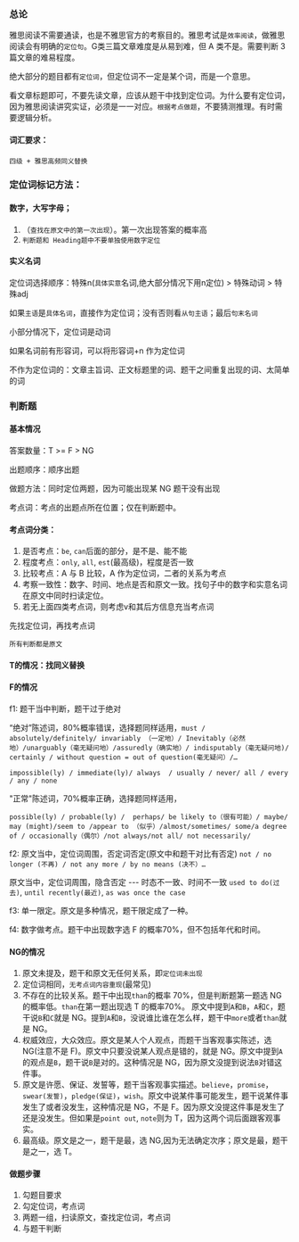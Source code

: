 ### 总论 

雅思阅读不需要通读，也是不雅思官方的考察目的。雅思考试是`效率阅读`，做雅思阅读会有明确的`定位句`。G类三篇文章难度是从易到难，但 A 类不是。需要判断 3 篇文章的难易程度。

绝大部分的题目都有`定位词`，但定位词不一定是某个词，而是一个意思。

看文章标题即可，不要先读文章，应该从题干中找到定位词。为什么要有定位词，因为雅思阅读讲究实证，必须是一一对应。`根据考点做题`，不要猜测推理。有时需要逻辑分析。

#### 词汇要求：

`四级 + 雅思高频同义替换`

### 定位词标记方法：

#### 数字，大写字母；

1. （`查找在原文中的第一次出现`）。第一次出现答案的概率高
2. `判断题和 Heading题中不要单独使用数字定位`

#### 实义名词

定位词选择顺序：特殊n(`具体实意`名词,绝大部分情况下用n定位) > 特殊动词 > 特殊adj 

如果`主语`是`具体名词`，直接作为定位词；没有否则看`从句主语`；最后`句末名词`

小部分情况下，定位词是动词

如果名词前有形容词，可以将形容词+n 作为定位词

不作为定位词的：文章主旨词、正文标题里的词、题干之间重复出现的词、太简单的词

### 判断题

#### 基本情况

答案数量：T >= F > NG

出题顺序：顺序出题

做题方法：同时定位两题，因为可能出现某 NG 题干没有出现

考点词：考点的出题点所在位置；仅在判断题中。

#### 考点词分类：

1. 是否考点：`be`, `can`后面的部分，是不是、能不能
2. 程度考点：`only`, `all`, `est`(最高级)，程度是否一致
3. 比较考点：A 与 B 比较，A 作为定位词，二者的关系为考点
4. 考察一致性：数字、时间、地点是否和原文一致。找句子中的数字和实意名词在原文中同时扫读定位。
5. 若无上面四类考点词，则考虑v和其后方信息充当考点词

先找定位词，再找考点词

`所有判断都是原文`

#### T的情况：找同义替换

#### F的情况

f1: 题干当中判断，题干过于绝对

“绝对”陈述词，80%概率错误，选择题同样适用，`must / absolutely/definitely/ invariably （一定地）/ Inevitably（必然地）/unarguably（毫无疑问地）/assuredly（确实地）/ indisputably（毫无疑问地)/ certainly / without question = out of question(毫无疑问）/…`

`impossible(ly) / immediate(ly)/ always  / usually / never/ all / every / any / none`

"正常"陈述词，70%概率正确，选择题同样适用，

`possible(ly) / probable(ly) /  perhaps/ be likely to（很有可能）/ maybe/ may (might)/seem to /appear to （似乎）/almost/sometimes/ some/a degree of / occasionally（偶尔）/not always/not all/ not necessarily/ `

f2: 原文当中，定位词周围，否定词否定(原文中和题干对比有否定) `not / no longer (不再) / not any more / by no means (决不）…`

原文当中，定位词周围，隐含否定 --- 时态不一致、时间不一致  `used to do(过去)`, `until recently(最近)`, `as was once the case`

f3: 单一限定。原文是多种情况，题干限定成了一种。

f4: 数字做考点。题干中出现数字选 F 的概率70%，但不包括年代和时间。

#### NG的情况

1. 原文未提及，题干和原文无任何关系，即`定位词未出现`
2. 定位词相同，`无考点词内容重现`(最常见)
3. 不存在的比较关系。题干中出现`than`的概率 70%，但是判断题第一题选 NG 的概率低。`than`在第一题出现选 T 的概率70%。 原文中提到`A`和`B`，`A`和`C`，题干说`B`和`C`就是 NG。提到`A`和`B`，没说谁比谁在怎么样，题干中`more`或者`than`就是 NG。
4. 权威效应，大众效应。原文是某人个人观点，而题干当客观事实陈述，选 NG(注意不是 F)。原文中只要没说某人观点是错的，就是 NG。原文中提到`A`的观点是`B`，题干说`B`是对的。这种情况是 NG，因为原文没提到说法`B`对错这件事。
5. 原文是许愿、保证、发誓等，题干当客观事实描述。`believe`，`promise`，`swear(发誓)`，`pledge(保证)`，`wish`。原文中说某件事可能发生，题干说某件事发生了或者没发生，这种情况是 NG，不是 F。因为原文没提这件事是发生了还是没发生。但如果是`point out`, `note`则为 T，因为这两个词后面跟客观事实。
6. 最高级。原文是之一，题干是最，选 NG,因为无法确定次序；原文是最，题干是之一，选 T。

#### 做题步骤

1. 勾题目要求
2. 勾定位词，考点词
3. 两题一组，扫读原文，查找定位词，考点词
4. 与题干判断